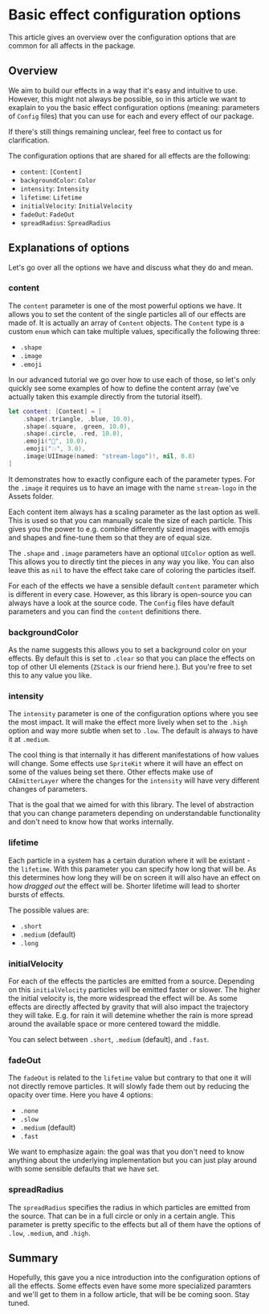 # Basic effect configuration options

This article gives an overview over the configuration options that are common for all affects in the package.


## Overview

We aim to build our effects in a way that it's easy and intuitive to use. However, this might not always be possible, so in this article we want to exaplain to you the basic effect configuration options (meaning: parameters of `Config` files) that you can use for each and every effect of our package.

If there's still things remaining unclear, feel free to contact us for clarification.

The configuration options that are shared for all effects are the following:

- `content`: `[Content]`
- `backgroundColor`: `Color`
- `intensity`: ``Intensity``
- `lifetime`: ``Lifetime``
- `initialVelocity`: ``InitialVelocity``
- `fadeOut`: ``FadeOut``
- `spreadRadius`: ``SpreadRadius``

## Explanations of options

Let's go over all the options we have and discuss what they do and mean.

### content

The `content` parameter is one of the most powerful options we have. It allows you to set the content of the single particles all of our effects are made of. It is actually an array of ``Content`` objects. The ``Content`` type is a custom `enum` which can take multiple values, specifically the following three:

- `.shape`
- `.image`
- `.emoji`

In our advanced tutorial we go over how to use each of those, so let's only quickly see some examples of how to define the content array (we've actually taken this example directly from the tutorial itself). 

```Swift
let content: [Content] = [
    .shape(.triangle, .blue, 10.0),
    .shape(.square, .green, 10.0),
    .shape(.circle, .red, 10.0),
    .emoji("🚀", 10.0),
    .emoji("💥", 3.0),
    .image(UIImage(named: "stream-logo")!, nil, 0.8)
]
```

It demonstrates how to exactly configure each of the parameter types. For the `.image` it requires us to have an image with the name `stream-logo` in the Assets folder.

Each content item always has a scaling parameter as the last option as well. This is used so that you can manually scale the size of each particle. This gives you the power to e.g. combine differently sized images with emojis and shapes and fine-tune them so that they are of equal size.

The `.shape` and `.image` parameters have an optional `UIColor` option as well. This allows you to directly tint the pieces in any way you like. You can also leave this as `nil` to have the effect take care of coloring the particles itself.

For each of the effects we have a sensible default `content` parameter which is different in every case. However, as this library is open-source you can always have a look at the source code. The `Config` files have default parameters and you can find the `content` definitions there.
 
### backgroundColor

As the name suggests this allows you to set a background color on your effects. By default this is set to `.clear` so that you can place the effects on top of other UI elements (`ZStack` is our friend here.). But you're free to set this to any value you like.

### intensity

The `intensity` parameter is one of the configuration options where you see the most impact. It will make the effect more lively when set to the `.high` option and way more subtle when set to `.low`. The default is always to have it at `.medium`.

The cool thing is that internally it has different manifestations of how values will change. Some effects use `SpriteKit` where it will have an effect on some of the values being set there. Other effects make use of `CAEmitterLayer` where the changes for the `intensity` will have very different changes of parameters.

That is the goal that we aimed for with this library. The level of abstraction that you can change parameters depending on understandable functionality and don't need to know how that works internally.

### lifetime

Each particle in a system has a certain duration where it will be existant - the `lifetime`. With this parameter you can specify how long that will be. As this determines how long they will be on screen it will also have an effect on how _dragged out_ the effect will be. Shorter lifetime will lead to shorter bursts of effects.

The possible values are:

- `.short`
- `.medium` (default)
- `.long`

### initialVelocity

For each of the effects the particles are emitted from a source. Depending on this `initialVelocity` particles will be emitted faster or slower. The higher the initial velocity is, the more widespread the effect will be. As some effects are directly affected by gravity that will also impact the trajectory they will take. E.g. for rain it will detemine whether the rain is more spread around the available space or more centered toward the middle.

You can select between `.short`, `.medium` (default), and `.fast`.

### fadeOut

The `fadeOut` is related to the `lifetime` value but contrary to that one it will not directly remove particles. It will slowly fade them out by reducing the opacity over time. Here you have 4 options:

* `.none` 
* `.slow` 
* `.medium` (default)
* `.fast`

We want to emphasize again: the goal was that you don't need to know anything about the underlying implementation but you can just play around with some sensible defaults that we have set.

### spreadRadius

The `spreadRadius` specifies the radius in which particles are emitted from the source. That can be in a full circle or only in a certain angle. This parameter is pretty specific to the effects but all of them have the options of `.low`, `.medium`, and `.high`.

## Summary

Hopefully, this gave you a nice introduction into the configuration options of all the effects. Some effects even have some more specialized paramters and we'll get to them in a follow article, that will be be coming soon. Stay tuned.
